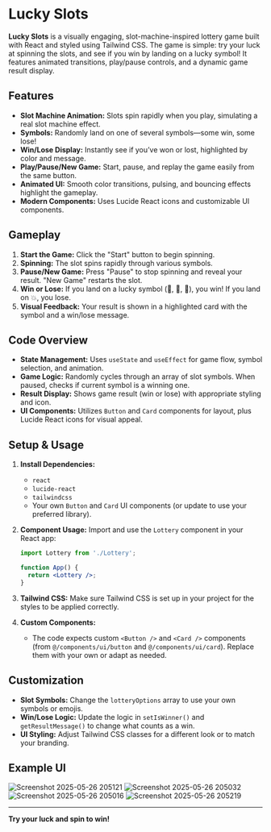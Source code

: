 # Lucky Slots

**Lucky Slots** is a visually engaging, slot-machine-inspired lottery game built with React and styled using Tailwind CSS. The game is simple: try your luck at spinning the slots, and see if you win by landing on a lucky symbol! It features animated transitions, play/pause controls, and a dynamic game result display.

## Features

- **Slot Machine Animation:** Slots spin rapidly when you play, simulating a real slot machine effect.
- **Symbols:** Randomly land on one of several symbols—some win, some lose!
- **Win/Lose Display:** Instantly see if you’ve won or lost, highlighted by color and message.
- **Play/Pause/New Game:** Start, pause, and replay the game easily from the same button.
- **Animated UI:** Smooth color transitions, pulsing, and bouncing effects highlight the gameplay.
- **Modern Components:** Uses Lucide React icons and customizable UI components.

## Gameplay

1. **Start the Game:** Click the "Start" button to begin spinning.
2. **Spinning:** The slot spins rapidly through various symbols.
3. **Pause/New Game:** Press "Pause" to stop spinning and reveal your result. "New Game" restarts the slot.
4. **Win or Lose:** If you land on a lucky symbol (🍒, 🍋, 🍌), you win! If you land on 💥, you lose.
5. **Visual Feedback:** Your result is shown in a highlighted card with the symbol and a win/lose message.

## Code Overview

- **State Management:** Uses `useState` and `useEffect` for game flow, symbol selection, and animation.
- **Game Logic:** Randomly cycles through an array of slot symbols. When paused, checks if current symbol is a winning one.
- **Result Display:** Shows game result (win or lose) with appropriate styling and icon.
- **UI Components:** Utilizes `Button` and `Card` components for layout, plus Lucide React icons for visual appeal.

## Setup & Usage

1. **Install Dependencies:**
   - `react`
   - `lucide-react`
   - `tailwindcss`
   - Your own `Button` and `Card` UI components (or update to use your preferred library).

2. **Component Usage:**
   Import and use the `Lottery` component in your React app:

   ```jsx
   import Lottery from './Lottery';

   function App() {
     return <Lottery />;
   }
   ```

3. **Tailwind CSS:**
   Make sure Tailwind CSS is set up in your project for the styles to be applied correctly.

4. **Custom Components:**
   - The code expects custom `<Button />` and `<Card />` components (from `@/components/ui/button` and `@/components/ui/card`). Replace them with your own or adapt as needed.

## Customization

- **Slot Symbols:** Change the `lotteryOptions` array to use your own symbols or emojis.
- **Win/Lose Logic:** Update the logic in `setIsWinner()` and `getResultMessage()` to change what counts as a win.
- **UI Styling:** Adjust Tailwind CSS classes for a different look or to match your branding.

## Example UI

![Screenshot 2025-05-26 205121](https://github.com/user-attachments/assets/5d41c4d7-d020-43d5-87c2-1132824c9cfe)
![Screenshot 2025-05-26 205032](https://github.com/user-attachments/assets/8e7ce135-80dc-4b68-9c09-0a131cc7357b)
![Screenshot 2025-05-26 205016](https://github.com/user-attachments/assets/96a4d70c-0db5-45f7-aa12-fc4b683b7193)
![Screenshot 2025-05-26 205219](https://github.com/user-attachments/assets/3b865caa-a310-47c5-bfc2-51e90a402488)

---

**Try your luck and spin to win!**






